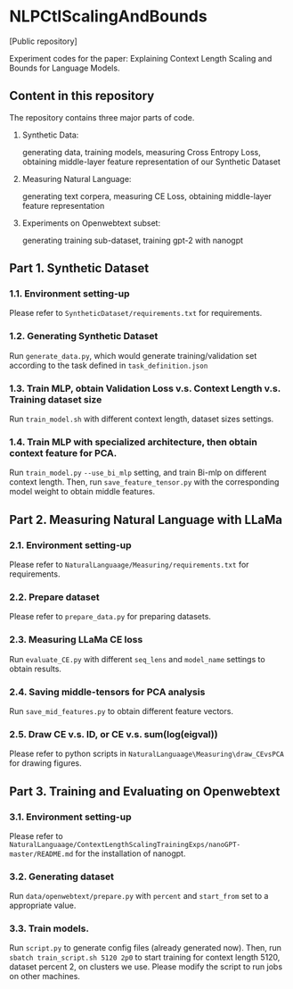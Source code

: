 # NLPCtlScalingAndBounds

[Public repository]

Experiment codes for the paper: Explaining Context Length Scaling and Bounds for Language Models.

## Content in this repository

The repository contains three major parts of code.

1. Synthetic Data:

	generating data, training models, measuring Cross Entropy Loss, obtaining middle-layer feature representation of our Synthetic Dataset

2. Measuring Natural Language:

	generating text corpera, measuring CE Loss, obtaining middle-layer feature representation

3. Experiments on Openwebtext subset:

	generating training sub-dataset, training gpt-2 with nanogpt



## Part 1. Synthetic Dataset

### 1.1. Environment setting-up

Please refer to `SyntheticDataset/requirements.txt` for requirements.

### 1.2. Generating Synthetic Dataset

Run `generate_data.py`, which would generate training/validation set according to the task defined in `task_definition.json`

### 1.3. Train MLP, obtain Validation Loss v.s. Context Length v.s. Training dataset size

Run `train_model.sh` with different context length, dataset sizes settings.

### 1.4. Train MLP with specialized architecture, then obtain context feature for PCA.

Run `train_model.py` `--use_bi_mlp` setting, and train Bi-mlp on different context length. Then, run `save_feature_tensor.py` with the corresponding model weight to obtain middle features.

## Part 2. Measuring Natural Language with LLaMa

### 2.1. Environment setting-up

Please refer to `NaturalLanguaage/Measuring/requirements.txt` for requirements.

### 2.2. Prepare dataset

Please refer to `prepare_data.py` for preparing datasets.

### 2.3. Measuring LLaMa CE loss

Run `evaluate_CE.py` with different `seq_lens` and `model_name` settings to obtain results.

### 2.4. Saving middle-tensors for PCA analysis

Run `save_mid_features.py` to obtain different feature vectors.

### 2.5. Draw CE v.s. ID, or CE v.s. sum(log(eigval))

Please refer to python scripts in `NaturalLanguaage\Measuring\draw_CEvsPCA` for drawing figures.

## Part 3. Training and Evaluating on Openwebtext

### 3.1. Environment setting-up

Please refer to `NaturalLanguaage/ContextLengthScalingTrainingExps/nanoGPT-master/README.md` for the installation of nanogpt.

### 3.2. Generating dataset

Run `data/openwebtext/prepare.py` with `percent` and `start_from` set to a appropriate value.

### 3.3. Train models.

Run `script.py` to generate config files (already generated now). Then, run `sbatch train_script.sh 5120 2p0` to start training for context length 5120, dataset percent 2, on clusters we use. Please modify the script to run jobs on other machines.